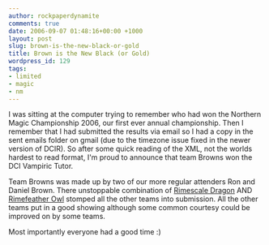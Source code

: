 ```yaml
---
author: rockpaperdynamite
comments: true
date: 2006-09-07 01:48:16+00:00 +1000
layout: post
slug: brown-is-the-new-black-or-gold
title: Brown is the New Black (or Gold)
wordpress_id: 129
tags:
- limited
- magic
- nm
---
```


I was sitting at the computer trying to remember who had won the Northern Magic Championship 2006, our first ever annual championship. Then I remember that I had submitted the results via email so I had a copy in the sent emails folder on gmail (due to the timezone issue fixed in the newer version of DCIR). So after some quick reading of the XML, not the worlds hardest to read format, I'm proud to announce that team Browns won the DCI Vampiric Tutor.

Team Browns was made up by two of our more regular attenders Ron and Daniel Brown. There unstoppable combination of [Rimescale Dragon](http://ww2.wizards.com/gatherer/CardDetails.aspx?&id=121184) AND [Rimefeather Owl](http://ww2.wizards.com/gatherer/CardDetails.aspx?&id=122116) stomped all the other teams into submission. All the other teams put in a good showing although some common courtesy could be improved on by some teams.

Most importantly everyone had a good time :)
